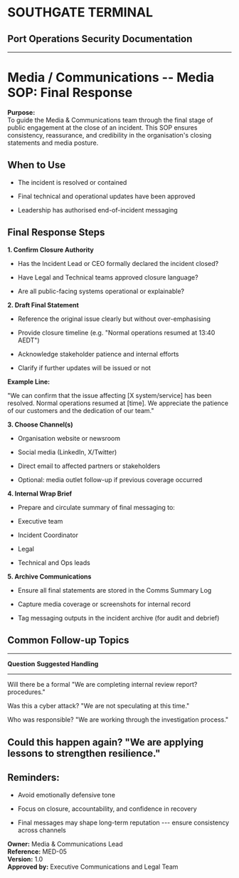 # SOUTHGATE TERMINAL
## Port Operations Security Documentation
---

# Media / Communications -- Media SOP: Final Response

**Purpose:**\
To guide the Media & Communications team through the final stage of
public engagement at the close of an incident. This SOP ensures
consistency, reassurance, and credibility in the organisation's closing
statements and media posture.

## When to Use

- The incident is resolved or contained

- Final technical and operational updates have been approved

- Leadership has authorised end-of-incident messaging

## Final Response Steps

**1. Confirm Closure Authority**

- Has the Incident Lead or CEO formally declared the incident closed?

- Have Legal and Technical teams approved closure language?

- Are all public-facing systems operational or explainable?

**2. Draft Final Statement**

- Reference the original issue clearly but without over-emphasising

- Provide closure timeline (e.g. "Normal operations resumed at 13:40
AEDT")

- Acknowledge stakeholder patience and internal efforts

- Clarify if further updates will be issued or not

**Example Line:**

"We can confirm that the issue affecting \[X system/service\] has been
resolved. Normal operations resumed at \[time\]. We appreciate the
patience of our customers and the dedication of our team."

**3. Choose Channel(s)**

- Organisation website or newsroom

- Social media (LinkedIn, X/Twitter)

- Direct email to affected partners or stakeholders

- Optional: media outlet follow-up if previous coverage occurred

**4. Internal Wrap Brief**

- Prepare and circulate summary of final messaging to:

- Executive team

- Incident Coordinator

- Legal

- Technical and Ops leads

**5. Archive Communications**

- Ensure all final statements are stored in the Comms Summary Log

- Capture media coverage or screenshots for internal record

- Tag messaging outputs in the incident archive (for audit and debrief)

## Common Follow-up Topics

-----------------------------------------------------------------------
**Question**       **Suggested Handling**
------------------------- ---------------------------------------------
Will there be a formal  "We are completing internal review
report?          procedures."

Was this a cyber attack? "We are not speculating at this time."

Who was responsible?   "We are working through the investigation
             process."

Could this happen again? "We are applying lessons to strengthen
             resilience."
-----------------------------------------------------------------------

## Reminders:

- Avoid emotionally defensive tone

- Focus on closure, accountability, and confidence in recovery

- Final messages may shape long-term reputation --- ensure consistency
across channels

**Owner:** Media & Communications Lead\
**Reference:** MED-05\
**Version:** 1.0\
**Approved by:** Executive Communications and Legal Team
